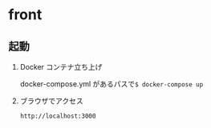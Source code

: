# front

## 起動

1. Docker コンテナ立ち上げ

    docker-compose.yml があるパスで`$ docker-compose up`

2. ブラウザでアクセス
   
   `http://localhost:3000`
